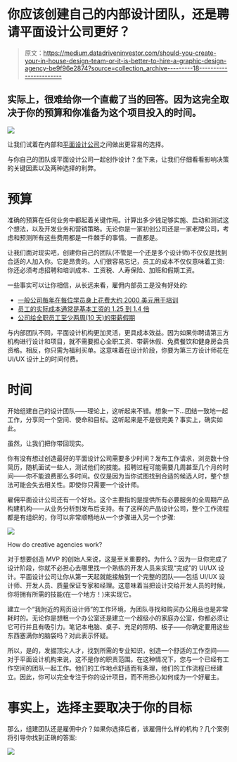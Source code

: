 # 你应该创建自己的内部设计团队，还是聘请平面设计公司更好？

> 原文：<https://medium.datadriveninvestor.com/should-you-create-your-in-house-design-team-or-it-is-better-to-hire-a-graphic-design-agency-be9f96e2874?source=collection_archive---------18----------------------->

## 实际上，很难给你一个直截了当的回答。因为这完全取决于你的预算和你准备为这个项目投入的时间。

![](img/6ed5fc6999438115c7e30bf02a44ab0d.png)

让我们试着在内部和[平面设计公司](https://www.purrweb.com/?utm_source=medium&utm_medium=in-house+design+team)之间做出更容易的选择。

与你自己的团队或平面设计公司一起创作设计？坐下来，让我们仔细看看影响决策的关键因素以及两种选择的利弊。

# 预算

准确的预算在任何业务中都起着关键作用。计算出多少钱足够实施、启动和测试这个想法，以及开发业务和营销策略。无论你是一家初创公司还是一家老牌公司，考虑和预测所有这些费用都是一件棘手的事情。一直都是。

让我们面对现实吧，创建你自己的团队(不管是一个还是多个设计师)不仅仅是找到合适的人加入你。它是昂贵的。人们很容易忘记，员工的成本不仅仅意味着工资:你还必须考虑招聘和培训成本、工资税、人寿保险、加班和假期工资。

一些事实可以让你相信，从长远来看，雇佣内部员工是没有好处的:

*   [一般公司每年在每位学员身上花费大约 2000 美元用于培训](https://www.investopedia.com/financial-edge/0711/the-cost-of-hiring-a-new-employee.aspx)
*   [员工的实际成本通常是基本工资的 1.25 到 1.4 倍](https://beebole.com/blog/how-to-calculate-the-real-cost-of-an-employee/)
*   [公司给全职员工至少两周(10 天)的带薪假期](https://www.indeed.com/career-advice/pay-salary/what-is-vacation-pay)

与内部团队不同，平面设计机构更加灵活，更具成本效益。因为如果你聘请第三方机构进行设计和项目，就不需要担心全职工资、带薪休假、免费餐饮和健身房会员资格。相反，你只需为福利买单。这意味着在设计阶段，你要为第三方设计师花在 UI/UX 设计上的时间付费。

# 时间

开始组建自己的设计团队——理论上，这听起来不错。想象一下…团结一致地一起工作，分享同一个空间、使命和目标。这听起来是不是很完美？事实上，确实如此。

虽然，让我们把你带回现实。

你有没有想过创造最好的平面设计公司需要多少时间？发布工作请求，浏览数十份简历，随机面试一些人，测试他们的技能。招聘过程可能需要几周甚至几个月的时间——你不能浪费那么多时间。仅仅是因为当你试图找到合适的候选人时，整个想法可能会失去相关性。即使你只需要一个设计师。

雇佣平面设计公司还有一个好处。这个主要指的是提供所有必要服务的全周期产品构建机构——从业务分析到发布后支持。有了这样的产品设计公司，整个工作流程都是有组织的，你可以非常顺畅地从一个步骤进入另一个步骤:

![](img/e320a5f38c69af4d695afb1cd25c70d4.png)

How do creative agencies work?

对于想要创造 MVP 的创始人来说，这是至关重要的。为什么？因为一旦你完成了设计阶段，你就不必担心去哪里找一个熟练的开发人员来实现“完成”的 UI/UX 设计。平面设计公司让你从第一天起就能接触到一个完整的团队——包括 UI/UX 设计师、开发人员、质量保证专家和经理。这意味着当把设计交给开发人员的时候，你将拥有所需的技能(在一个地方！)来实现它。

建立一个“我附近的网页设计师”的工作环境，为团队寻找和购买办公用品也是非常耗时的。无论你是想租一个办公室还是建立一个超级小的家庭办公室，你都必须让它可行并且有吸引力。笔记本电脑、桌子、充足的照明、板子——你确定要用这些东西塞满你的脑袋吗？对此表示怀疑。

所以，是的，发掘顶尖人才，找到所需的专业知识，创造一个舒适的工作空间——对于平面设计机构来说，这不是你的职责范围。在这种情况下，您与一个已经有工作空间的团队一起工作。他们的工作地点舒适而有条理，他们的工作流程已经建立。因此，你可以完全专注于你的设计项目，而不用担心如何成为一个好雇主。

# 事实上，选择主要取决于你的目标

那么，组建团队还是雇佣中介？如果你选择后者，该雇佣什么样的机构？几个案例将引导你找到正确的答案:

![](img/820f09181ce7c261563de1899d8f5b23.png)
